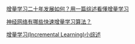 [增量学习二十年发展如何？用一篇综述看懂增量学习](https://blog.51cto.com/u_15343816/3689099)

[神经网络有哪些快速增量学习算法？](https://www.zhihu.com/question/35552071)

[增量学习(Incremental Learning)小综述](https://zhuanlan.zhihu.com/p/353273834)





